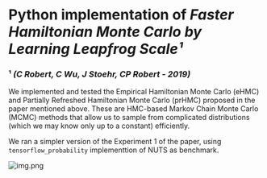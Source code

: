 # Python implementation of *Faster Hamiltonian Monte Carlo by Learning Leapfrog Scale¹*
### ¹ *(C Robert, C Wu, J Stoehr, CP Robert - 2019)*


We implemented and tested the Empirical Hamiltonian Monte Carlo (eHMC) and Partially Refreshed Hamiltonian Monte Carlo
(prHMC) proposed in the paper mentioned above. These are HMC-based  Markov Chain Monte Carlo (MCMC) methods that allow 
us to sample from complicated distributions (which we may know only up to a constant) efficiently.

We ran a simpler version of the Experiment 1 of the paper, using
```tensorflow_probability``` implementtion of NUTS as benchmark.

![img.png](img.png)